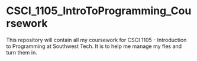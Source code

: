 # CSCI_1105_IntroToProgramming_Coursework

This repository will contain all my coursework for CSCI 1105 - Introduction to Programming at Southwest Tech. It is to help me manage my fles and turn them in. 
